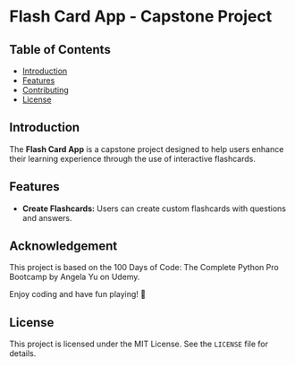 # Flash Card App - Capstone Project

## Table of Contents
- [Introduction](#introduction)
- [Features](#features)
- [Contributing](#contributing)
- [License](#license)

## Introduction
The **Flash Card App** is a capstone project designed to help users enhance their learning experience through the use of interactive flashcards.

## Features
- **Create Flashcards:** Users can create custom flashcards with questions and answers.


## Acknowledgement
This project is based on the 100 Days of Code: The Complete Python Pro Bootcamp by Angela Yu on Udemy.

Enjoy coding and have fun playing! 🎉
## License
This project is licensed under the MIT License. See the `LICENSE` file for details.

